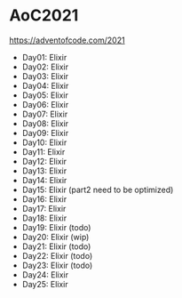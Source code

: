 # AoC2021
https://adventofcode.com/2021

- Day01: Elixir
- Day02: Elixir
- Day03: Elixir
- Day04: Elixir
- Day05: Elixir
- Day06: Elixir
- Day07: Elixir
- Day08: Elixir
- Day09: Elixir
- Day10: Elixir
- Day11: Elixir
- Day12: Elixir
- Day13: Elixir
- Day14: Elixir
- Day15: Elixir (part2 need to be optimized)
- Day16: Elixir
- Day17: Elixir
- Day18: Elixir
- Day19: Elixir (todo)
- Day20: Elixir (wip)
- Day21: Elixir (todo)
- Day22: Elixir (todo)
- Day23: Elixir (todo)
- Day24: Elixir
- Day25: Elixir

